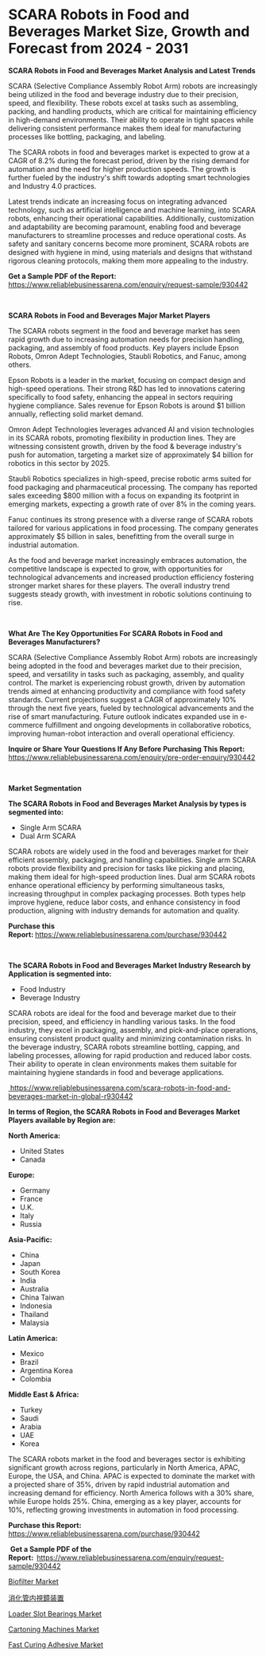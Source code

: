 <p><h1>SCARA Robots in Food and Beverages Market Size, Growth and Forecast from 2024 - 2031</h1></p><p><strong>SCARA Robots in Food and Beverages Market Analysis and Latest Trends</strong></p>
<p><p>SCARA (Selective Compliance Assembly Robot Arm) robots are increasingly being utilized in the food and beverage industry due to their precision, speed, and flexibility. These robots excel at tasks such as assembling, packing, and handling products, which are critical for maintaining efficiency in high-demand environments. Their ability to operate in tight spaces while delivering consistent performance makes them ideal for manufacturing processes like bottling, packaging, and labeling.</p><p>The SCARA robots in food and beverages market is expected to grow at a CAGR of 8.2% during the forecast period, driven by the rising demand for automation and the need for higher production speeds. The growth is further fueled by the industry's shift towards adopting smart technologies and Industry 4.0 practices. </p><p>Latest trends indicate an increasing focus on integrating advanced technology, such as artificial intelligence and machine learning, into SCARA robots, enhancing their operational capabilities. Additionally, customization and adaptability are becoming paramount, enabling food and beverage manufacturers to streamline processes and reduce operational costs. As safety and sanitary concerns become more prominent, SCARA robots are designed with hygiene in mind, using materials and designs that withstand rigorous cleaning protocols, making them more appealing to the industry.</p></p>
<p><strong>Get a Sample PDF of the Report:&nbsp;</strong> <a href="https://www.reliablebusinessarena.com/enquiry/request-sample/930442">https://www.reliablebusinessarena.com/enquiry/request-sample/930442</a></p>
<p>&nbsp;</p>
<p><strong>SCARA Robots in Food and Beverages Major Market Players</strong></p>
<p><p>The SCARA robots segment in the food and beverage market has seen rapid growth due to increasing automation needs for precision handling, packaging, and assembly of food products. Key players include Epson Robots, Omron Adept Technologies, Staubli Robotics, and Fanuc, among others.</p><p>Epson Robots is a leader in the market, focusing on compact design and high-speed operations. Their strong R&D has led to innovations catering specifically to food safety, enhancing the appeal in sectors requiring hygiene compliance. Sales revenue for Epson Robots is around $1 billion annually, reflecting solid market demand.</p><p>Omron Adept Technologies leverages advanced AI and vision technologies in its SCARA robots, promoting flexibility in production lines. They are witnessing consistent growth, driven by the food & beverage industry's push for automation, targeting a market size of approximately $4 billion for robotics in this sector by 2025.</p><p>Staubli Robotics specializes in high-speed, precise robotic arms suited for food packaging and pharmaceutical processing. The company has reported sales exceeding $800 million with a focus on expanding its footprint in emerging markets, expecting a growth rate of over 8% in the coming years.</p><p>Fanuc continues its strong presence with a diverse range of SCARA robots tailored for various applications in food processing. The company generates approximately $5 billion in sales, benefitting from the overall surge in industrial automation.</p><p>As the food and beverage market increasingly embraces automation, the competitive landscape is expected to grow, with opportunities for technological advancements and increased production efficiency fostering stronger market shares for these players. The overall industry trend suggests steady growth, with investment in robotic solutions continuing to rise.</p></p>
<p>&nbsp;</p>
<p><strong>What Are The Key Opportunities For SCARA Robots in Food and Beverages Manufacturers?</strong></p>
<p><p>SCARA (Selective Compliance Assembly Robot Arm) robots are increasingly being adopted in the food and beverages market due to their precision, speed, and versatility in tasks such as packaging, assembly, and quality control. The market is experiencing robust growth, driven by automation trends aimed at enhancing productivity and compliance with food safety standards. Current projections suggest a CAGR of approximately 10% through the next five years, fueled by technological advancements and the rise of smart manufacturing. Future outlook indicates expanded use in e-commerce fulfillment and ongoing developments in collaborative robotics, improving human-robot interaction and overall operational efficiency.</p></p>
<p><strong>Inquire or Share Your Questions If Any Before Purchasing This Report:</strong> <a href="https://www.reliablebusinessarena.com/enquiry/pre-order-enquiry/930442">https://www.reliablebusinessarena.com/enquiry/pre-order-enquiry/930442</a></p>
<p>&nbsp;</p>
<p><strong>Market Segmentation</strong></p>
<p><strong>The SCARA Robots in Food and Beverages Market Analysis by types is segmented into:</strong></p>
<p><ul><li>Single Arm SCARA</li><li>Dual Arm SCARA</li></ul></p>
<p><p>SCARA robots are widely used in the food and beverages market for their efficient assembly, packaging, and handling capabilities. Single arm SCARA robots provide flexibility and precision for tasks like picking and placing, making them ideal for high-speed production lines. Dual arm SCARA robots enhance operational efficiency by performing simultaneous tasks, increasing throughput in complex packaging processes. Both types help improve hygiene, reduce labor costs, and enhance consistency in food production, aligning with industry demands for automation and quality.</p></p>
<p><strong>Purchase this Report:&nbsp;</strong><a href="https://www.reliablebusinessarena.com/purchase/930442">https://www.reliablebusinessarena.com/purchase/930442</a></p>
<p>&nbsp;</p>
<p><strong>The SCARA Robots in Food and Beverages Market Industry Research by Application is segmented into:</strong></p>
<p><ul><li>Food Industry</li><li>Beverage Industry</li></ul></p>
<p><p>SCARA robots are ideal for the food and beverage market due to their precision, speed, and efficiency in handling various tasks. In the food industry, they excel in packaging, assembly, and pick-and-place operations, ensuring consistent product quality and minimizing contamination risks. In the beverage industry, SCARA robots streamline bottling, capping, and labeling processes, allowing for rapid production and reduced labor costs. Their ability to operate in clean environments makes them suitable for maintaining hygiene standards in food and beverage applications.</p></p>
<p><a href="https://www.reliablebusinessarena.com/scara-robots-in-food-and-beverages-market-in-global-r930442">&nbsp;https://www.reliablebusinessarena.com/scara-robots-in-food-and-beverages-market-in-global-r930442</a></p>
<p><strong>In terms of Region, the SCARA Robots in Food and Beverages Market Players available by Region are:</strong></p>
<p>
    <p> <strong> North America: </strong>
        <ul>
            <li>United States</li>
            <li>Canada</li>
        </ul>
        </p> 
    <p> <strong> Europe: </strong>
        <ul>
            <li>Germany</li>
            <li>France</li>
            <li>U.K.</li>
            <li>Italy</li>
            <li>Russia</li>
        </ul>
        </p> 
    <p> <strong> Asia-Pacific: </strong>
        <ul>
            <li>China</li>
            <li>Japan</li>
            <li>South Korea</li>
            <li>India</li>
            <li>Australia</li>
            <li>China Taiwan</li>
            <li>Indonesia</li>
            <li>Thailand</li>
            <li>Malaysia</li>
        </ul>
        </p> 
    <p> <strong> Latin America: </strong>
        <ul>
            <li>Mexico</li>
            <li>Brazil</li>
            <li>Argentina Korea</li>
            <li>Colombia</li>
        </ul>
        </p> 
    <p> <strong> Middle East & Africa: </strong>
        <ul>
            <li>Turkey</li>
            <li>Saudi</li>
            <li>Arabia</li>
            <li>UAE</li>
            <li>Korea</li>
        </ul>
    </p>
    </p>
<p><p>The SCARA robots market in the food and beverages sector is exhibiting significant growth across regions, particularly in North America, APAC, Europe, the USA, and China. APAC is expected to dominate the market with a projected share of 35%, driven by rapid industrial automation and increasing demand for efficiency. North America follows with a 30% share, while Europe holds 25%. China, emerging as a key player, accounts for 10%, reflecting growing investments in automation in food processing.</p></p>
<p><strong>Purchase this Report: </strong><a href="https://www.reliablebusinessarena.com/purchase/930442">https://www.reliablebusinessarena.com/purchase/930442</a></p>
<p>&nbsp;<strong>Get a Sample PDF of the Report:&nbsp;&nbsp;</strong><a href="https://www.reliablebusinessarena.com/enquiry/request-sample/930442">https://www.reliablebusinessarena.com/enquiry/request-sample/930442</a></p>
<p><strong></strong></p>
<p><p><a href="https://www.linkedin.com/pulse/biofilter-market-growth-segmentation-regional-analysis-global-0ha9e?trackingId=L%2BmPJt9wRYSJb7WxuwWSyg%3D%3D">Biofilter Market</a></p><p><a href="https://medium.com/@erlenegcfeenan/gastrointestinal-endoscopy-devices-ecef6596e762">消化管内視鏡装置</a></p><p><a href="https://medium.com/@hernandezdorothy026/why-should-you-invest-in-loader-slot-bearings-f918d2595bf9">Loader Slot Bearings Market</a></p><p><a href="https://medium.com/@hernandezdorothy026/what-is-cartoning-machines-market-94717e86bcd2">Cartoning Machines Market</a></p><p><a href="https://issuu.com/reportprime-2/docs/fast-curing-adhesive-market-size-20_115f323dc27fad">Fast Curing Adhesive Market</a></p></p>